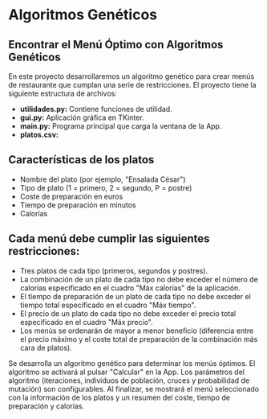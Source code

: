 # Algoritmos Genéticos
## Encontrar el Menú Óptimo con Algoritmos Genéticos
En este proyecto desarrollaremos un algoritmo genético para crear menús de restaurante que cumplan una serie de restricciones. El proyecto tiene la siguiente estructura de archivos:

* **utilidades.py:** Contiene funciones de utilidad.
* **gui.py:** Aplicación gráfica en TKinter.
* **main.py:** Programa principal que carga la ventana de la App.
* **platos.csv:**

## Características de los platos 
* Nombre del plato (por ejemplo, "Ensalada César")
* Tipo de plato (1 = primero, 2 = segundo, P = postre)
* Coste de preparación en euros
* Tiempo de preparación en minutos
* Calorías

## Cada menú debe cumplir las siguientes restricciones:
* Tres platos de cada tipo (primeros, segundos y postres).
* La combinación de un plato de cada tipo no debe exceder el número de calorías especificado en el cuadro "Máx calorías" de la aplicación.
* El tiempo de preparación de un plato de cada tipo no debe exceder el tiempo total especificado en el cuadro "Máx tiempo".
* El precio de un plato de cada tipo no debe exceder el precio total especificado en el cuadro "Máx precio".
* Los menús se ordenarán de mayor a menor beneficio (diferencia entre el precio máximo y el coste total de preparación de la combinación más cara de platos).

Se desarrolla un algoritmo genético para determinar los menús óptimos. El algoritmo se activará al pulsar "Calcular" en la App. Los parámetros del algoritmo (iteraciones, individuos de población, cruces y probabilidad de mutación) son configurables. Al finalizar, se mostrará el menú seleccionado con la información de los platos y un resumen del coste, tiempo de preparación y calorías.